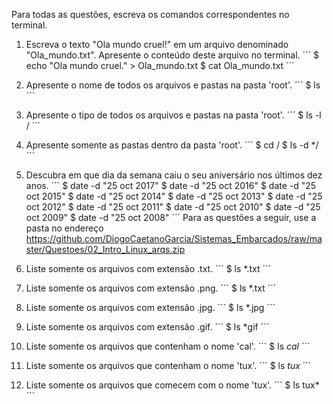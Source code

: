 Para todas as questões, escreva os comandos correspondentes no terminal.

1. Escreva o texto "Ola mundo cruel!" em um arquivo denominado "Ola_mundo.txt". Apresente o conteúdo deste arquivo no terminal.
´´´
$ echo "Ola mundo cruel." > Ola_mundo.txt
$ cat Ola_mundo.txt
´´´
2. Apresente o nome de todos os arquivos e pastas na pasta 'root'.
´´´
$ ls
´´´
3. Apresente o tipo de todos os arquivos e pastas na pasta 'root'.
´´´
$ ls -l /
´´´
4. Apresente somente as pastas dentro da pasta 'root'.
´´´
$ cd /
$ ls -d */
´´´
5. Descubra em que dia da semana caiu o seu aniversário nos últimos dez anos.
´´´
$ date -d "25 oct 2017"
$ date -d "25 oct 2016"
$ date -d "25 oct 2015"
$ date -d "25 oct 2014"
$ date -d "25 oct 2013"
$ date -d "25 oct 2012"
$ date -d "25 oct 2011"
$ date -d "25 oct 2010"
$ date -d "25 oct 2009"
$ date -d "25 oct 2008"
´´´
Para as questões a seguir, use a pasta no endereço https://github.com/DiogoCaetanoGarcia/Sistemas_Embarcados/raw/master/Questoes/02_Intro_Linux_arqs.zip

6. Liste somente os arquivos com extensão .txt.
´´´
$ ls *.txt
´´´
7. Liste somente os arquivos com extensão .png.
´´´
$ ls *.txt
´´´
8. Liste somente os arquivos com extensão .jpg.
´´´
$ ls *.jpg
´´´
9. Liste somente os arquivos com extensão .gif.
´´´
$ ls *gif
´´´
10. Liste somente os arquivos que contenham o nome 'cal'.
´´´
$ ls *cal*
´´´
11. Liste somente os arquivos que contenham o nome 'tux'.
´´´
$ ls *tux*
´´´
12. Liste somente os arquivos que comecem com o nome 'tux'.
´´´
$ ls tux*
´´´